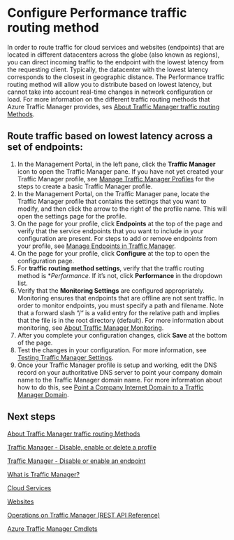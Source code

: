 <properties 
   pageTitle="Configure Performance traffic routing method | Windows Azure"
   description="This article will help you configure performance traffic routing method in Traffic Manager"
   services="traffic-manager"
   documentationCenter=""
   authors="joaoma"
   manager="adinah"
   editor="tysonn" />
<tags 
   ms.service="traffic-manager"
   ms.devlang="na"
   ms.topic="article"
   ms.tgt_pltfrm="na"
   ms.workload="infrastructure-services"
   ms.date="08/19/2015"
   ms.author="joaoma" />

# Configure Performance traffic routing method

In order to route traffic for cloud services and websites (endpoints) that are located in different datacenters across the globe (also known as regions), you can direct incoming traffic to the endpoint with the lowest latency from the requesting client. Typically, the datacenter with the lowest latency corresponds to the closest in geographic distance. The Performance traffic routing method will allow you to distribute based on lowest latency, but cannot take into account real-time changes in network configuration or load. For more information on the different traffic routing methods that Azure Traffic Manager provides, ses [About Traffic Manager traffic routing Methods](traffic-manager-load-balancing-methods).

## Route traffic based on lowest latency across a set of endpoints:

1. In the Management Portal, in the left pane, click the **Traffic Manager** icon to open the Traffic Manager pane. If you have not yet created your Traffic Manager profile, see [Manage Traffic Manager Profiles](traffic-manager-manage-profiles) for the steps to create a basic Traffic Manager profile.
2. In the Management Portal, on the Traffic Manager pane, locate the Traffic Manager profile that contains the settings that you want to modify, and then click the arrow to the right of the profile name. This will open the settings page for the profile.
3. On the page for your profile, click **Endpoints** at the top of the page and verify that the service endpoints that you want to include in your configuration are present. For steps to add or remove endpoints from your profile, see [Manage Endpoints in Traffic Manager](traffic-manager-endpoints).
4. On the page for your profile, click **Configure** at the top to open the configuration page.
5. For **traffic routing method settings**, verify that the traffic routing method is **Performance*. If it’s not, click **Performance** in the dropdown list.
6. Verify that the **Monitoring Settings** are configured appropriately. Monitoring ensures that endpoints that are offline are not sent traffic. In order to monitor endpoints, you must specify a path and filename. Note that a forward slash “/“ is a valid entry for the relative path and implies that the file is in the root directory (default). For more information about monitoring, see [About Traffic Manager Monitoring](traffic-manager-monitoring).
7. After you complete your configuration changes, click **Save** at the bottom of the page.
8. Test the changes in your configuration. For more information, see [Testing Traffic Manager Settings](traffic-manager-testing-settings).
9. Once your Traffic Manager profile is setup and working, edit the DNS record on your authoritative DNS server to point your company domain name to the Traffic Manager domain name. For more information about how to do this, see [Point a Company Internet Domain to a Traffic Manager Domain](traffic-manager-point-internet-domain).

## Next steps

[About Traffic Manager traffic routing Methods](traffic-manager-load-balancing-methods)

[Traffic Manager - Disable, enable or delete a profile](disable-enable-or-delete-a-profile)

[Traffic Manager - Disable or enable an endpoint](disable-or-enable-an-endpoint)

[What is Traffic Manager?](traffic-manmager-overview)

[Cloud Services](https://msdn.microsoft.com/zh-cn/library/jj155995.aspx)

[Websites](/home/features/web-site/)

[Operations on Traffic Manager (REST API Reference)](https://msdn.microsoft.com/zh-cn/library/hh758255.aspx)

[Azure Traffic Manager Cmdlets](https://msdn.microsoft.com/zh-cn/library/dn690250.aspx)

 